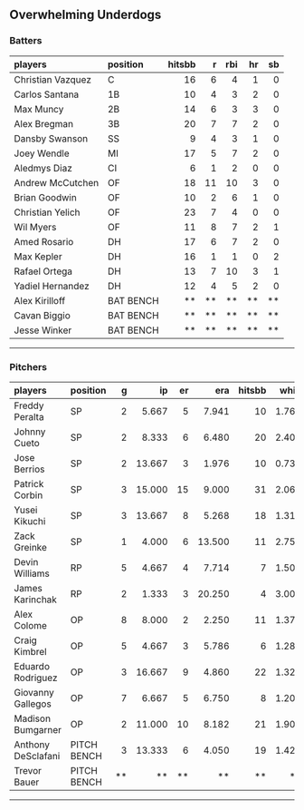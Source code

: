 ## Overwhelming Underdogs

### Batters

 
|players           |position  | hitsbb|  r| rbi| hr| sb| 
|:-----------------|:---------|------:|--:|---:|--:|--:| 
|Christian Vazquez |C         |     16|  6|   4|  1|  0| 
|Carlos Santana    |1B        |     10|  4|   3|  2|  0| 
|Max Muncy         |2B        |     14|  6|   3|  3|  0| 
|Alex Bregman      |3B        |     20|  7|   7|  2|  0| 
|Dansby Swanson    |SS        |      9|  4|   3|  1|  0| 
|Joey Wendle       |MI        |     17|  5|   7|  2|  0| 
|Aledmys Diaz      |CI        |      6|  1|   2|  0|  0| 
|Andrew McCutchen  |OF        |     18| 11|  10|  3|  0| 
|Brian Goodwin     |OF        |     10|  2|   6|  1|  0| 
|Christian Yelich  |OF        |     23|  7|   4|  0|  0| 
|Wil Myers         |OF        |     11|  8|   7|  2|  1| 
|Amed Rosario      |DH        |     17|  6|   7|  2|  0| 
|Max Kepler        |DH        |     16|  1|   1|  0|  2| 
|Rafael Ortega     |DH        |     13|  7|  10|  3|  1| 
|Yadiel Hernandez  |DH        |     12|  4|   5|  2|  0| 
|Alex Kirilloff    |BAT BENCH |     **| **|  **| **| **| 
|Cavan Biggio      |BAT BENCH |     **| **|  **| **| **| 
|Jesse Winker      |BAT BENCH |     **| **|  **| **| **| 


* * *

### Pitchers

 
|players            |position    |  g|     ip| er|    era| hitsbb|  whip| so|  w| sv| 
|:------------------|:-----------|--:|------:|--:|------:|------:|-----:|--:|--:|--:| 
|Freddy Peralta     |SP          |  2|  5.667|  5|  7.941|     10| 1.765|  8|  0|  0| 
|Johnny Cueto       |SP          |  2|  8.333|  6|  6.480|     20| 2.400|  3|  0|  0| 
|Jose Berrios       |SP          |  2| 13.667|  3|  1.976|     10| 0.732| 18|  2|  0| 
|Patrick Corbin     |SP          |  3| 15.000| 15|  9.000|     31| 2.067| 11|  0|  0| 
|Yusei Kikuchi      |SP          |  3| 13.667|  8|  5.268|     18| 1.317|  7|  0|  0| 
|Zack Greinke       |SP          |  1|  4.000|  6| 13.500|     11| 2.750|  1|  0|  0| 
|Devin Williams     |RP          |  5|  4.667|  4|  7.714|      7| 1.500|  8|  0|  0| 
|James Karinchak    |RP          |  2|  1.333|  3| 20.250|      4| 3.000|  2|  0|  0| 
|Alex Colome        |OP          |  8|  8.000|  2|  2.250|     11| 1.375|  6|  1|  6| 
|Craig Kimbrel      |OP          |  5|  4.667|  3|  5.786|      6| 1.286|  8|  1|  1| 
|Eduardo Rodriguez  |OP          |  3| 16.667|  9|  4.860|     22| 1.320| 11|  2|  0| 
|Giovanny Gallegos  |OP          |  7|  6.667|  5|  6.750|      8| 1.200|  7|  0|  3| 
|Madison Bumgarner  |OP          |  2| 11.000| 10|  8.182|     21| 1.909|  8|  0|  0| 
|Anthony DeSclafani |PITCH BENCH |  3| 13.333|  6|  4.050|     19| 1.425| 14|  0|  0| 
|Trevor Bauer       |PITCH BENCH | **|     **| **|     **|     **|    **| **| **| **| 


* * *


